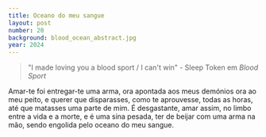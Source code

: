 ```yaml
---
title: Oceano do meu sangue
layout: post
number: 20
background: blood_ocean_abstract.jpg
year: 2024
---
```


> "I made loving you a blood sport / I can't win" - Sleep Token em *Blood Sport*

Amar-te foi entregar-te uma arma, ora apontada aos meus demónios ora ao meu peito, e querer que disparasses, como te aprouvesse, todas as horas, até que matasses uma parte de mim. É desgastante, amar assim, no limbo entre a vida e a morte, e é uma sina pesada, ter de beijar com uma arma na mão, sendo engolida pelo oceano do meu sangue.
